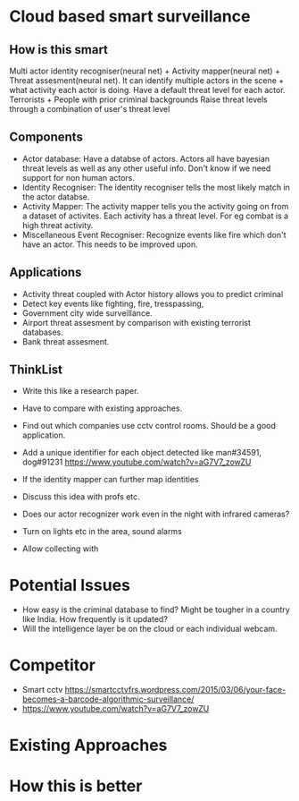 # Cloud based smart surveillance 

## How is this smart
Multi actor identity recogniser(neural net) + Activity mapper(neural net) + Threat assesment(neural net). It can identify multiple actors in the scene + what activity each actor is doing.
Have a default threat level for each actor. Terrorists + People with prior criminal backgrounds
Raise threat levels through a combination of user's threat level

## Components
* Actor database: Have a databse of actors. Actors all have bayesian threat levels as well as any other useful info. Don't know if we need support for non human actors.
* Identity Recogniser: The identity recogniser tells the most likely match in the actor databse.
* Activity Mapper: The activity mapper tells you the activity going on from a dataset of activites. Each activity has a threat level. For eg combat is a high threat activity.
* Miscellaneous Event Recogniser: Recognize events like fire which don't have an actor. This needs to be improved upon.

## Applications
* Activity threat coupled with Actor history allows you to predict criminal 
* Detect key events like fighting, fire, tresspassing,  
* Government city wide surveillance.
* Airport threat assesment by comparison with existing terrorist databases.
* Bank threat assesment.

## ThinkList
* Write this like a research paper.

* Have to compare with existing approaches.
* Find out which companies use cctv control rooms. Should be a good application.
* Add a unique identifier for each object detected like man#34591, dog#91231  https://www.youtube.com/watch?v=aG7V7_zowZU

* If the identity mapper can further map identities
* Discuss this idea with profs etc.
* Does our actor recognizer work even in the night with infrared cameras?
* Turn on lights etc in the area, sound alarms
* Allow collecting with

# Potential Issues
* How easy is the criminal database to find? Might be tougher in a country like India. How frequently is it updated?
* Will the intelligence layer be on the cloud or each individual webcam.

# Competitor
* Smart cctv https://smartcctvfrs.wordpress.com/2015/03/06/your-face-becomes-a-barcode-algorithmic-surveillance/
* https://www.youtube.com/watch?v=aG7V7_zowZU

# Existing Approaches

# How this is better